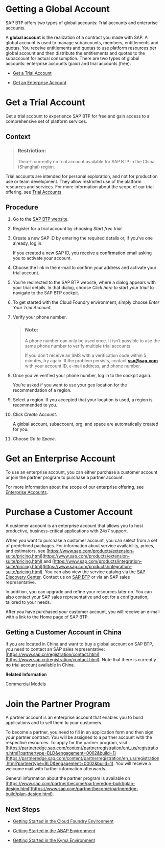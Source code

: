 <!-- loiod61c2819034b48e68145c45c36acba6e -->

# Getting a Global Account

SAP BTP offers two types of global accounts: Trial accounts and enterprise accounts.

A **global account** is the realization of a contract you made with SAP. A global account is used to manage subaccounts, members, entitlements and quotas. You receive entitlements and quotas to use platform resources per global account and then distribute the entitlements and quotas to the subaccount for actual consumption. There are two types of global accounts: enterprise accounts \(paid\) and trial accounts \(free\).

-   [Get a Trial Account](Getting_a_Global_Account_d61c281.md#loio42e7e54590424e65969fced1acd47694)

-   [Get an Enterprise Account](Getting_a_Global_Account_d61c281.md#loio82f9ff522f754e26ae89e0cd7ec7aa11)


 <a name="loiod61c2819034b48e68145c45c36acba6e loio42e7e54590424e65969fced1acd47694__loio42e7e54590424e65969fced1acd47694"/>

<!-- loio42e7e54590424e65969fced1acd47694 -->

# Get a Trial Account

Get a trial account to experience SAP BTP for free and gain access to a comprehensive set of platform services.



<a name="loio42e7e54590424e65969fced1acd47694__context_alb_hn2_nhb"/>

## Context

> ### Restriction:  
> There’s currently no trial account available for SAP BTP in the China \(Shanghai\) region.

Trial accounts are intended for personal exploration, and not for production use or team development. They allow restricted use of the platform resources and services. For more information about the scope of our trial offering, see [Trial Accounts](Trial_Accounts_046f127.md).



<a name="loio42e7e54590424e65969fced1acd47694__steps_eh3_4tc_dcb"/>

## Procedure

1.  Go to the [SAP BTP website](https://www.sap.com/products/business-technology-platform/trial.html).

2.  Register for a trial account by choosing *Start free trial*.

3.  Create a new SAP ID by entering the required details or, if you’ve one already, log in.

    If you created a new SAP ID, you receive a confirmation email asking you to activate your account.

4.  Choose the link in the e-mail to confirm your address and activate your trial account.

5.  You’re redirected to the SAP BTP website, where a dialog appears with your trial details. In that dialog, choose *Click here to start your trial!* to navigate to the SAP BTP cockpit.

6.  To get started with the Cloud Foundry environment, simply choose *Enter Your Trial Account*. 

7.  Verify your phone number.

    > ### Note:  
    > A phone number can only be used once. It isn’t possible to use the same phone number to verify multiple trial accounts.
    > 
    > If you don't receive an SMS with a verification code within 5 minutes, try again. If the problem persists, contact **sso@sap.com** with your account ID, e-mail address, and phone number.

8.  Once you've verified your phone number, log in to the cockpit again.

    You’re asked if you want to use your geo location for the recommendation of a region.

9.  Select a region. If you accepted that your location is used, a region is recommended to you.

10. Click *Create Account*.

    A global account, subaccount, org, and space are automatically created for you.

11. Choose *Go to Space*.


 <a name="loiod61c2819034b48e68145c45c36acba6e loio82f9ff522f754e26ae89e0cd7ec7aa11__loio82f9ff522f754e26ae89e0cd7ec7aa11"/>

<!-- loio82f9ff522f754e26ae89e0cd7ec7aa11 -->

# Get an Enterprise Account

To use an enterprise account, you can either purchase a customer account or join the partner program to purchase a partner account.

For more information about the scope of our enterprise offering, see [Enterprise Accounts](Enterprise_Accounts_171511c.md).

 <a name="loiod61c2819034b48e68145c45c36acba6e loio82f9ff522f754e26ae89e0cd7ec7aa11 loioa71a081b39e343e097046bf487f57af3__loioa71a081b39e343e097046bf487f57af3"/>

<!-- loioa71a081b39e343e097046bf487f57af3 -->

# Purchase a Customer Account

A customer account is an enterprise account that allows you to host productive, business-critical applications with 24x7 support.

When you want to purchase a customer account, you can select from a set of predefined packages. For information about service availability, prices, and estimators, see [https://www.sap.com/products/extension-suite/pricing.html](https://www.sap.com/products/extension-suite/pricing.html) and [https://www.sap.com/products/integration-suite/pricing.html](https://www.sap.com/products/integration-suite/pricing.html). You can also view the service catalog via the [SAP Discovery Center](https://discovery-center.cloud.sap). Contact us on [SAP BTP](https://www.sap.com/products/business-technology-platform.html) or via an SAP sales representative.

In addition, you can upgrade and refine your resources later on. You can also contact your SAP sales representative and opt for a configuration, tailored to your needs.

After you have purchased your customer account, you will receive an e-mail with a link to the Home page of SAP BTP.



<a name="loiod61c2819034b48e68145c45c36acba6e loio82f9ff522f754e26ae89e0cd7ec7aa11 loioa71a081b39e343e097046bf487f57af3__section_pdc_gpc_4kb"/>

## Getting a Customer Account in China

If you are located in China and want to buy a global account on SAP BTP, you need to contact an SAP sales representative: [https://www.sap.cn/registration/contact.html](https://www.sap.cn/registration/contact.html). Note that there is currently no trial account available in China.

**Related Information**  


[Commercial Models](Commercial_Models_263d400.md "SAP BTP offers two different commercial models for enterprise accounts.")

 <a name="loiod61c2819034b48e68145c45c36acba6e loio82f9ff522f754e26ae89e0cd7ec7aa11 loio0730b01feb484396b5a3daaa5115d73d__loio0730b01feb484396b5a3daaa5115d73d"/>

<!-- loio0730b01feb484396b5a3daaa5115d73d -->

# Join the Partner Program

A partner account is an enterprise account that enables you to build applications and to sell them to your customers.



To become a partner, you need to fill in an application form and then sign your partner contract. You will be assigned to a partner account with the respective resources. To apply for the partner program, visit [https://partneredge.sap.com/content/partnerregistration/en\_us/registration.html?partnertype=BLD&engagement=0002&build=1](https://partneredge.sap.com/content/partnerregistration/en_us/registration.html?partnertype=BLD&engagement=0002&build=1). You will receive a welcome mail with further information afterwards.

General information about the partner program is available on [https://www.sap.com/partner/become/partneredge-build/plan-design.html](https://www.sap.com/partner/become/partneredge-build/plan-design.html).



<a name="loiod61c2819034b48e68145c45c36acba6e loio82f9ff522f754e26ae89e0cd7ec7aa11 loio0730b01feb484396b5a3daaa5115d73d__section_vlj_kkq_qmb"/>

## Next Steps

-   [Getting Started in the Cloud Foundry Environment](Getting_Started_in_the_Cloud_Foundry_Environment_b328cc8.md)

-   [Getting Started in the ABAP Environment](Getting_Started_in_the_ABAP_Environment_2ffdd24.md)

-   [Getting Started in the Kyma Environment](Getting_Started_in_the_Kyma_Environment_d1abd18.md)


